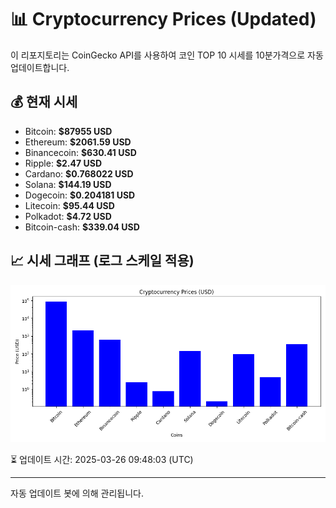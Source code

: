 
# 📊 Cryptocurrency Prices (Updated)

이 리포지토리는 CoinGecko API를 사용하여 코인 TOP 10 시세를 10분가격으로 자동 업데이트합니다.

## 💰 현재 시세
- Bitcoin: **$87955 USD**
- Ethereum: **$2061.59 USD**
- Binancecoin: **$630.41 USD**
- Ripple: **$2.47 USD**
- Cardano: **$0.768022 USD**
- Solana: **$144.19 USD**
- Dogecoin: **$0.204181 USD**
- Litecoin: **$95.44 USD**
- Polkadot: **$4.72 USD**
- Bitcoin-cash: **$339.04 USD**

## 📈 시세 그래프 (로그 스케일 적용)
![Crypto Prices](crypto_prices.png)

⏳ 업데이트 시간: 2025-03-26 09:48:03 (UTC)

---
자동 업데이트 봇에 의해 관리됩니다.

